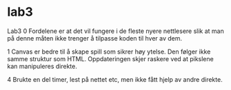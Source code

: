 lab3
==============

Lab3
0 Fordelene er at det vil fungere i de fleste nyere nettlesere slik at man på denne måten ikke trenger å tilpasse koden til hver av dem. 

1 Canvas er bedre til å skape spill som sikrer høy ytelse. Den følger ikke samme struktur som HTML. 
Oppdateringen skjer raskere ved at pikslene kan manipuleres direkte.

4 Brukte en del timer, lest på nettet etc, men ikke fått hjelp av andre direkte.
